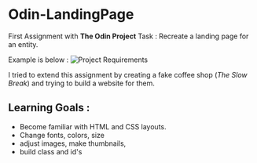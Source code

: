 # Odin-LandingPage
First Assignment with **The Odin Project**
Task : Recreate a landing page for an entity.  

Example is below : 
![Project Requirements](odin-project.png=100x20)

I tried to extend this assignment by creating a fake coffee shop (*The Slow Break*) and trying to build a website for them.

## Learning Goals : 
- Become familiar with HTML and CSS layouts. 
- Change fonts, colors, size
- adjust images, make thumbnails, 
- build class and id's


